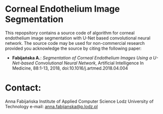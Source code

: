 # Corneal Endothelium Image Segmentation

This repopsitory contains a source code of algorithm for corneal endothelium image segmentation with U-Net based convolutional neural network. The source code may be used for non-commercial research provided you acknowledge the source by citing the following paper:

<ul>
<li> <b>Fabijańska A.</b>: <i>Segmentation of Corneal Endothelium Images Using a U-Net-based Convolutional Neural Network</i>, Artificial Intelligence In Medicine, 88:1-13, 2018, doi:10.1016/j.artmed.2018.04.004
</ul>

# Contact:

Anna Fabijańska
Institute of Applied Computer Science
Lodz University of Technology
e-mail: anna.fabijanska@p.lodz.pl
